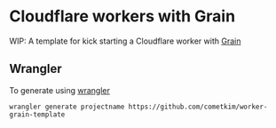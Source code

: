 # Cloudflare workers with Grain

WIP: A template for kick starting a Cloudflare worker with [Grain](https://grain-lang.org/)

## Wrangler

To generate using [wrangler](https://github.com/cloudflare/wrangler)

```
wrangler generate projectname https://github.com/cometkim/worker-grain-template
```
